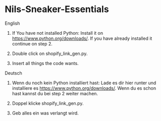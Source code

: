 # Nils-Sneaker-Essentials

English
1. If You have not installed Python: Install it on https://www.python.org/downloads/. If you have already installed it continue on step 2.

2. Double click on shopify_link_gen.py.

3. Insert all things the code wants.


Deutsch
1. Wenn du noch kein Python installiert hast: Lade es dir hier runter und installiere es https://www.python.org/downloads/. Wenn du es schon hast kannst du bei step 2 weiter machen.

2. Doppel klicke shopify_link_gen.py.

3. Geb alles ein was verlangt wird.

